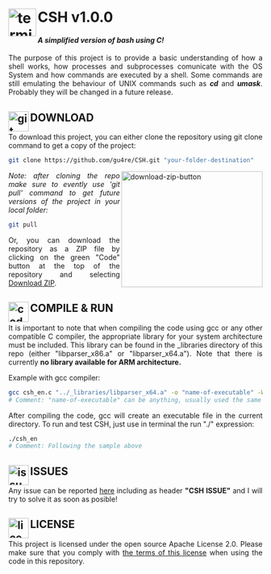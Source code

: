 # CSH v1.0.0 <img src="http://icons.iconarchive.com/icons/blackvariant/button-ui-system-apps/1024/Terminal-icon.png" alt="terminal-icon" width="55" height="55" align="left"/>
#### *A simplified version of bash using C!*

<p align="justify">The purpose of this project is to provide a basic understanding of how a shell works, how processes and subprocesses comunicate with the OS System and how commands are executed by a shell. Some commands are still emulating the behaviour of UNIX commands such as <b><i>cd</b></i> and <i><b>umask</b></i>. Probably they will be changed in a future release.</p>

## DOWNLOAD <img src="https://cdn3.iconfinder.com/data/icons/social-media-2169/24/social_media_social_media_logo_git-1024.png" alt="git-icon" width="40" height="40" align="left"/>

<p align="justify">To download this project, you can either clone the repository using git clone command to get a copy of the project:</p>

```bash
git clone https://github.com/gu4re/CSH.git "your-folder-destination"
```` 

<img src="https://imgur.com/5lNegb4.png" align="right" alt="download-zip-button" width="280" height="230"/>
<p align="justify"><i>Note: after cloning the repo make sure to evently use 'git pull' command to get future versions of the project in your local folder:</i></p>

```bash
git pull
````

<p align="justify">Or, you can download the repository as a ZIP file by clicking on the green "Code" button at the top of the repository and selecting <a href="https://github.com/gu4re/CSH/archive/refs/heads/main.zip">Download ZIP</a>.</p>

## COMPILE & RUN <img src="https://cdn3.iconfinder.com/data/icons/luchesa-vol-9/128/Html-512.png" alt="code-icon" width="40" height="40" align="left"/>

<p align="justify">It is important to note that when compiling the code using gcc or any other compatible C compiler, the appropriate library for your system architecture must be included. This library can be found in the _libraries directory of this repo (either "libparser_x86.a" or "libparser_x64.a"). Note that there is currently <b>no library available for ARM architecture.</b></p>
<p align="justify">Example with gcc compiler:</p>

```bash
gcc csh_en.c "../_libraries/libparser_x64.a" -o "name-of-executable" -Wall -Wextra -Wshadow
# Comment: "name-of-executable" can be anything, usually used the same name as the source file e.g "csh_en"
````
<p align="justify">After compiling the code, gcc will create an executable file in the current directory. To run and test CSH, just use in terminal the run "./" expression:</p>

```bash
./csh_en 
# Comment: Following the sample above
````

## ISSUES <img src="https://www.clker.com/cliparts/9/1/4/0/11954322131712176739question_mark_naught101_02.svg.hi.png" alt="issues-icon" width="40" height="40" align="left"/>

<p align="justify">Any issue can be reported <a href="https://github.com/gu4re/gu4re/issues">here<a> including as header <b>"CSH ISSUE"</b> and I will try to solve it as soon as posible!</p>

## LICENSE <img src="https://www.logomed-gabinet.pl/wp-content/uploads/2021/06/license-icon-2793454.png" alt="license-icon" width="40" height="40" align="left"/>

<p align="justify">This project is licensed under the open source Apache License 2.0. Please make sure that you comply with <a href="https://github.com/gu4re/CSH/blob/main/LICENSE">the terms of this license<a> when using the code in this repository.</p>
